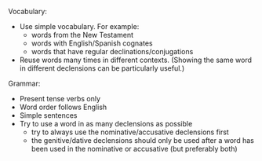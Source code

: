 Vocabulary:
- Use simple vocabulary.
  For example:
    - words from the New Testament
    - words with English/Spanish cognates
    - words that have regular declinations/conjugations
- Reuse words many times in different contexts.
  (Showing the same word in different declensions can be particularly useful.)

Grammar:
- Present tense verbs only
- Word order follows English
- Simple sentences
- Try to use a word in as many declensions as possible
    - try to always use the nominative/accusative declensions first
    - the genitive/dative declensions should only be used after a word has been used in the nominative or accusative (but preferably both)

